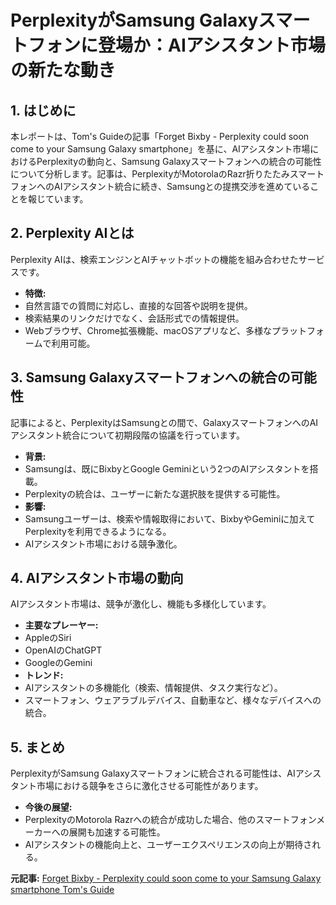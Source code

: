 # PerplexityがSamsung Galaxyスマートフォンに登場か：AIアシスタント市場の新たな動き

## 1. はじめに

本レポートは、Tom's Guideの記事「Forget Bixby - Perplexity could soon come to your Samsung Galaxy smartphone」を基に、AIアシスタント市場におけるPerplexityの動向と、Samsung Galaxyスマートフォンへの統合の可能性について分析します。記事は、PerplexityがMotorolaのRazr折りたたみスマートフォンへのAIアシスタント統合に続き、Samsungとの提携交渉を進めていることを報じています。

## 2. Perplexity AIとは

Perplexity AIは、検索エンジンとAIチャットボットの機能を組み合わせたサービスです。

* **特徴:**
 * 自然言語での質問に対応し、直接的な回答や説明を提供。
 * 検索結果のリンクだけでなく、会話形式での情報提供。
 * Webブラウザ、Chrome拡張機能、macOSアプリなど、多様なプラットフォームで利用可能。

## 3. Samsung Galaxyスマートフォンへの統合の可能性

記事によると、PerplexityはSamsungとの間で、GalaxyスマートフォンへのAIアシスタント統合について初期段階の協議を行っています。

* **背景:**
 * Samsungは、既にBixbyとGoogle Geminiという2つのAIアシスタントを搭載。
 * Perplexityの統合は、ユーザーに新たな選択肢を提供する可能性。
* **影響:**
 * Samsungユーザーは、検索や情報取得において、BixbyやGeminiに加えてPerplexityを利用できるようになる。
 * AIアシスタント市場における競争激化。

## 4. AIアシスタント市場の動向

AIアシスタント市場は、競争が激化し、機能も多様化しています。

* **主要なプレーヤー:**
 * AppleのSiri
 * OpenAIのChatGPT
 * GoogleのGemini
* **トレンド:**
 * AIアシスタントの多機能化（検索、情報提供、タスク実行など）。
 * スマートフォン、ウェアラブルデバイス、自動車など、様々なデバイスへの統合。

## 5. まとめ

PerplexityがSamsung Galaxyスマートフォンに統合される可能性は、AIアシスタント市場における競争をさらに激化させる可能性があります。

* **今後の展望:**
 * PerplexityのMotorola Razrへの統合が成功した場合、他のスマートフォンメーカーへの展開も加速する可能性。
 * AIアシスタントの機能向上と、ユーザーエクスペリエンスの向上が期待される。



**元記事:** [Forget Bixby - Perplexity could soon come to your Samsung Galaxy smartphone Tom's Guide](https://www.tomsguide.com/ai/forget-bixby-perplexity-could-soon-come-to-your-samsung-phone)